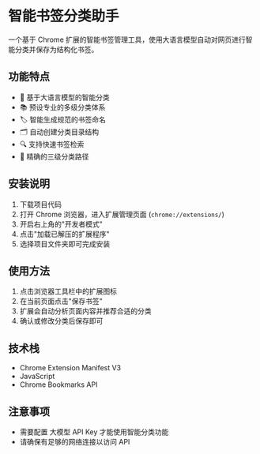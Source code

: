# 智能书签分类助手

一个基于 Chrome 扩展的智能书签管理工具，使用大语言模型自动对网页进行智能分类并保存为结构化书签。

## 功能特点

- 🤖 基于大语言模型的智能分类
- 📚 预设专业的多级分类体系
- 🏷️ 智能生成规范的书签命名
- 🗂️ 自动创建分类目录结构
- 🔍 支持快速书签检索
- 🎯 精确的三级分类路径

## 安装说明

1. 下载项目代码
2. 打开 Chrome 浏览器，进入扩展管理页面 (`chrome://extensions/`)
3. 开启右上角的"开发者模式"
4. 点击"加载已解压的扩展程序"
5. 选择项目文件夹即可完成安装

## 使用方法

1. 点击浏览器工具栏中的扩展图标
2. 在当前页面点击"保存书签"
3. 扩展会自动分析页面内容并推荐合适的分类
4. 确认或修改分类后保存即可

## 技术栈

- Chrome Extension Manifest V3
- JavaScript
- Chrome Bookmarks API

## 注意事项

- 需要配置 大模型 API Key 才能使用智能分类功能
- 请确保有足够的网络连接以访问 API
